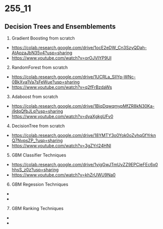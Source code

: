 # 255_11

## Decision Trees and Ensemblements

1) Gradient Boosting from scratch
* https://colab.research.google.com/drive/1ocE2eDW_Cn3SzyQDah-AtApzaJbN35v4?usp=sharing
* https://www.youtube.com/watch?v=orOJVIYP9UI

2) RandomForest from scratch
* https://colab.research.google.com/drive/1UCRLa_SIlYp-WNc-0BkXva1Va7sFeWue?usp=sharing
* https://www.youtube.com/watch?v=q2fFrBzdaWs

3) Adaboost from scratch
* https://colab.research.google.com/drive/1BiqDqwqmypMfZR8kN30Ka-j9dqQfbJLq?usp=sharing
* https://www.youtube.com/watch?v=dyaXgkgUFv0

4) DecisionTree from scratch
* https://colab.research.google.com/drive/18YMTY3o0Yok0oZvhqGfYrknQ7NvpsZP_?usp=sharing
* https://www.youtube.com/watch?v=3gZYrl24HNI

5) GBM Classifier Techniques
* https://colab.research.google.com/drive/1yigGwJTmUvZZ9EPCieFEc6x0hhsS_z0z?usp=sharing
* https://www.youtube.com/watch?v=khZrUWU9Na0

6) GBM Regession Techniques
*
*

7) GBM Ranking Techniques
*
*

